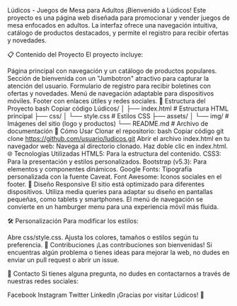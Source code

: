 Lúdicos - Juegos de Mesa para Adultos
¡Bienvenido a Lúdicos! Este proyecto es una página web diseñada para promocionar y vender juegos de mesa enfocados en adultos. La interfaz ofrece una navegación intuitiva, catálogo de productos destacados, y permite el registro para recibir ofertas y novedades.

📋 Contenido del Proyecto
El proyecto incluye:

Página principal con navegación y un catálogo de productos populares.
Sección de bienvenida con un "Jumbotron" atractivo para capturar la atención del usuario.
Formulario de registro para recibir boletines con ofertas y novedades.
Menú de navegación adaptable para dispositivos móviles.
Footer con enlaces útiles y redes sociales.
📁 Estructura del Proyecto
bash
Copiar código
Lúdicos/
│
├── index.html         # Estructura HTML principal
├── css/
│   └── style.css      # Estilos CSS
├── assets/
│   └── img/           # Imágenes del sitio (logo y productos)
└── README.md          # Archivo de documentación
🚀 Cómo Usar
Clonar el repositorio:
bash
Copiar código
git clone https://github.com/usuario/ludicos.git
Abrir el archivo index.html en tu navegador web:
Navega al directorio clonado.
Haz doble clic en index.html.
🌐 Tecnologías Utilizadas
HTML5: Para la estructura del contenido.
CSS3: Para la presentación y estilos personalizados.
Bootstrap (v5.3): Para elementos y componentes dinámicos.
Google Fonts: Tipografía personalizada con la fuente Caveat.
Font Awesome: Iconos sociales en el footer.
📱 Diseño Responsive
El sitio está optimizado para diferentes dispositivos. Utiliza media queries para adaptar su diseño en pantallas pequeñas, como tablets y smartphones. El menú de navegación se convierte en un hamburger menu para una experiencia móvil más fluida.

🛠️ Personalización
Para modificar los estilos:

Abre css/style.css.
Ajusta los colores, tamaños o estilos según tu preferencia.
💬 Contribuciones
¡Las contribuciones son bienvenidas! Si encuentras algún problema o tienes ideas para mejorar la web, no dudes en enviar un pull request o abrir un issue.


📧 Contacto
Si tienes alguna pregunta, no dudes en contactarnos a través de nuestras redes sociales:

Facebook
Instagram
Twitter
LinkedIn
¡Gracias por visitar Lúdicos! 🎉
